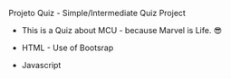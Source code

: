 Projeto Quiz - Simple/Intermediate Quiz Project

- This is a Quiz about MCU - because Marvel is Life. :sunglasses:
- HTML - Use of Bootsrap

- Javascript
